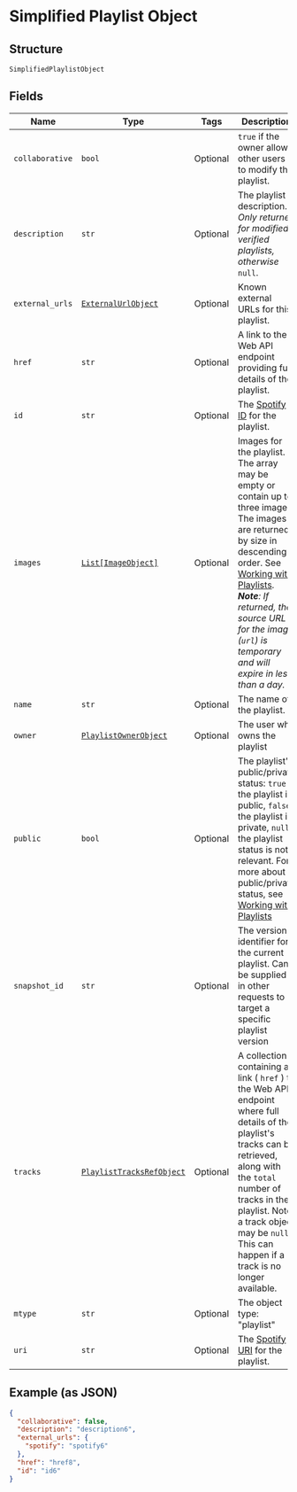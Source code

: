
# Simplified Playlist Object

## Structure

`SimplifiedPlaylistObject`

## Fields

| Name | Type | Tags | Description |
|  --- | --- | --- | --- |
| `collaborative` | `bool` | Optional | `true` if the owner allows other users to modify the playlist. |
| `description` | `str` | Optional | The playlist description. _Only returned for modified, verified playlists, otherwise_ `null`. |
| `external_urls` | [`ExternalUrlObject`](../../doc/models/external-url-object.md) | Optional | Known external URLs for this playlist. |
| `href` | `str` | Optional | A link to the Web API endpoint providing full details of the playlist. |
| `id` | `str` | Optional | The [Spotify ID](/documentation/web-api/concepts/spotify-uris-ids) for the playlist. |
| `images` | [`List[ImageObject]`](../../doc/models/image-object.md) | Optional | Images for the playlist. The array may be empty or contain up to three images. The images are returned by size in descending order. See [Working with Playlists](/documentation/web-api/concepts/playlists). _**Note**: If returned, the source URL for the image (`url`) is temporary and will expire in less than a day._ |
| `name` | `str` | Optional | The name of the playlist. |
| `owner` | [`PlaylistOwnerObject`](../../doc/models/playlist-owner-object.md) | Optional | The user who owns the playlist |
| `public` | `bool` | Optional | The playlist's public/private status: `true` the playlist is public, `false` the playlist is private, `null` the playlist status is not relevant. For more about public/private status, see [Working with Playlists](/documentation/web-api/concepts/playlists) |
| `snapshot_id` | `str` | Optional | The version identifier for the current playlist. Can be supplied in other requests to target a specific playlist version |
| `tracks` | [`PlaylistTracksRefObject`](../../doc/models/playlist-tracks-ref-object.md) | Optional | A collection containing a link ( `href` ) to the Web API endpoint where full details of the playlist's tracks can be retrieved, along with the `total` number of tracks in the playlist. Note, a track object may be `null`. This can happen if a track is no longer available. |
| `mtype` | `str` | Optional | The object type: "playlist" |
| `uri` | `str` | Optional | The [Spotify URI](/documentation/web-api/concepts/spotify-uris-ids) for the playlist. |

## Example (as JSON)

```json
{
  "collaborative": false,
  "description": "description6",
  "external_urls": {
    "spotify": "spotify6"
  },
  "href": "href8",
  "id": "id6"
}
```


